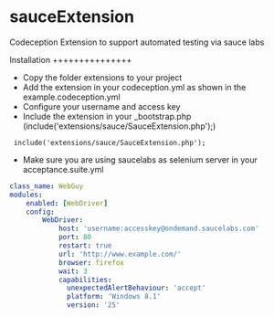 sauceExtension
==============

Codeception Extension to support automated testing via sauce labs

Installation
+++++++++++++++

+ Copy the folder extensions to your project
+ Add the extension in your codeception.yml as shown in the example.codeception.yml
+ Configure your username and access key
+ Include the extension in your _bootstrap.php (include('extensions/sauce/SauceExtension.php');)

```_bootstrap.php
 include('extensions/sauce/SauceExtension.php');
```

+ Make sure you are using saucelabs as selenium server in your acceptance.suite.yml

```yml
class_name: WebGuy
modules:
    enabled: [WebDriver]
    config:
        WebDriver:
            host: 'username:accesskey@ondemand.saucelabs.com'
            port: 80
            restart: true
            url: 'http://www.example.com/'
            browser: firefox
            wait: 3
            capabilities:
              unexpectedAlertBehaviour: 'accept'
              platform: 'Windows 8.1'
              version: '25'
```
